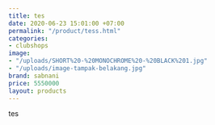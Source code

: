 ```yaml
---
title: tes
date: 2020-06-23 15:01:00 +07:00
permalink: "/product/tess.html"
categories:
- clubshops
image:
- "/uploads/SHORT%20-%20MONOCHROME%20-%20BLACK%201.jpg"
- "/uploads/image-tampak-belakang.jpg"
brand: sabnani
price: 5550000
layout: products
---
```


tes